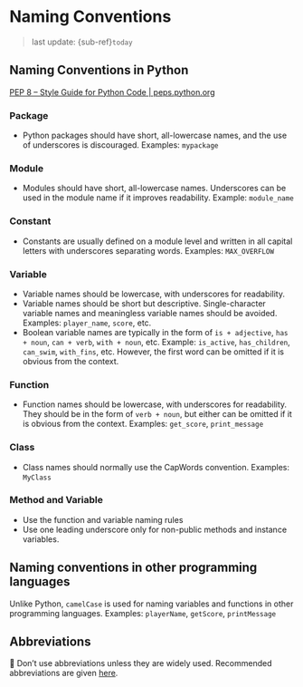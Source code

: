 # Naming Conventions
> last update: {sub-ref}`today`
<div style="width: 790px;"></div>


## Naming Conventions in Python

[PEP 8 – Style Guide for Python Code | peps.python.org](https://peps.python.org/pep-0008/)

### Package

- Python packages should have short, all-lowercase names, and the use of underscores is discouraged. Examples: `mypackage`

### Module

- Modules should have short, all-lowercase names. Underscores can be used in the module name if it improves readability. Example: `module_name`

### Constant

- Constants are usually defined on a module level and written in all capital letters with underscores separating words. Examples: `MAX_OVERFLOW`

### Variable

- Variable names should be lowercase, with underscores for readability.
- Variable names should be short but descriptive. Single-character variable names and meaningless variable names should be avoided. Examples: `player_name`, `score`, etc.
- Boolean variable names are typically in the form of `is + adjective`, `has + noun`, `can + verb`, `with + noun`, etc. Example: `is_active`, `has_children`, `can_swim`, `with_fins`, etc. However, the first word can be omitted if it is obvious from the context.

### Function

- Function names should be lowercase, with underscores for readability. They should be in the form of `verb + noun`, but either can be omitted if it is obvious from the context. Examples: `get_score`, `print_message`

### Class

- Class names should normally use the CapWords convention. Examples: `MyClass`

### Method and Variable

- Use the function and variable naming rules
- Use one leading underscore only for non-public methods and instance variables.

## Naming conventions in other programming languages

Unlike Python, `camelCase` is used for naming variables and functions in other programming languages. Examples: `playerName`, `getScore`, `printMessage`

## Abbreviations

🚫 Don’t use abbreviations unless they are widely used. Recommended abbreviations are given [here](https://github.com/abbrcode/abbreviations-in-code).